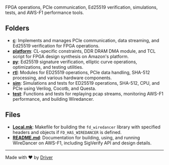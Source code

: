 <!--------------------------------------------------------------------------------->
<!-- IMPORTANT: This file is auto-generated by Driver (https://driver.ai). -------->
<!-- Manual edits may be overwritten on future commits. --------------------------->
<!--------------------------------------------------------------------------------->

FPGA operations, PCIe communication, Ed25519 verification, simulations, tests, and AWS-F1 performance tools.

## Folders
- **[c](c/README.md)**: Implements and manages PCIe communication, data streaming, and Ed25519 verification for FPGA operations.
- **[platform](platform/README.md)**: CL-specific constraints, DDR DRAM DMA module, and TCL script for FPGA design synthesis on Amazon's platform.
- **[py](py/README.md)**: Ed25519 signature verification, elliptic curve operations, optimizations, and testing utilities.
- **[rtl](rtl/README.md)**: Modules for ED25519 operations, PCIe data handling, SHA-512 processing, and various hardware components.
- **[sim](sim/README.md)**: Simulations and tests for ED25519 operations, SHA-512, CPU, and PCIe using Verilog, Cocotb, and Questa.
- **[test](test/README.md)**: Functions and tests for replaying pcap streams, monitoring AWS-F1 performance, and building Wiredancer.

## Files
- **[Local.mk](Local.mk.md)**: Makefile for building the `fd_wiredancer` library with specified headers and objects if `FD_HAS_WIREDANCER` is defined.
- **[README.md](README.md.md)**: Documentation for building, using, and running WireDancer on AWS-F1, including SigVerify API and design details.

---
Made with ❤️ by [Driver](https://www.driver.ai/)